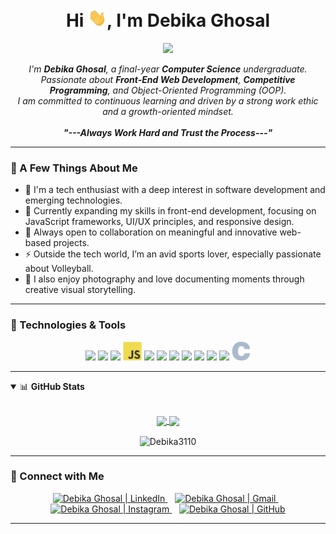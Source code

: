 <h1 align="center">
  Hi <img src="https://raw.githubusercontent.com/ABSphreak/ABSphreak/master/gifs/Hi.gif" width="30px">, I'm Debika Ghosal
</h1>

<p align="center">
  <a href="https://github.com/Debika3110/readme-typing-svg">
    <img src="https://readme-typing-svg.herokuapp.com?lines=Computer+Science+Undergraduate;Front+End+Web+Developer;DS%20|Enthusiast;Aspiring+Learner&center=true&width=500&height=50">
  </a>
</p>

<p align="center">
  <em>
    I'm <b>Debika Ghosal</b>, a final-year <b>Computer Science</b> undergraduate. <br>
    Passionate about <b>Front-End Web Development</b>, <b>Competitive Programming</b>, and Object-Oriented Programming (OOP). <br>
    I am committed to continuous learning and driven by a strong work ethic and a growth-oriented mindset.  
    <br><br>
    <b><i>"---Always Work Hard and Trust the Process---"</i></b>
  </em>
</p>

---

<h3>🌟 A Few Things About Me</h3>

- 🧞 I'm a tech enthusiast with a deep interest in software development and emerging technologies.
- 🔭 Currently expanding my skills in front-end development, focusing on JavaScript frameworks, UI/UX principles, and responsive design.
- 👯 Always open to collaboration on meaningful and innovative web-based projects.
- ⚡ Outside the tech world, I’m an avid sports lover, especially passionate about Volleyball.
- 📸 I also enjoy photography and love documenting moments through creative visual storytelling.

---

### 🚀 Technologies & Tools

<p align="center">
  <a href="https://developer.mozilla.org/en-US/docs/Web/HTML" target="_blank"><img src="https://www.vectorlogo.zone/logos/w3_html5/w3_html5-icon.svg" width="30"/></a>
  <a href="https://developer.mozilla.org/en-US/docs/Web/CSS" target="_blank"><img src="https://www.vectorlogo.zone/logos/w3_css/w3_css-icon.svg" width="30"/></a>
  <a href="https://react.dev/" target="_blank"><img src="https://www.vectorlogo.zone/logos/reactjs/reactjs-icon.svg" width="30"/></a>
  <a href="https://www.javascript.com/" target="_blank"><img src="https://raw.githubusercontent.com/devicons/devicon/master/icons/javascript/javascript-original.svg" width="30"/></a>
  <a href="https://git-scm.com/" target="_blank"><img src="https://www.vectorlogo.zone/logos/git-scm/git-scm-icon.svg" width="30"/></a>
  <a href="https://www.python.org/" target="_blank"><img src="https://www.vectorlogo.zone/logos/python/python-icon.svg" width="30"/></a>
  <a href="https://www.oracle.com/java/" target="_blank"><img src="https://www.vectorlogo.zone/logos/java/java-icon.svg" width="30"/></a>
  <a href="https://www.canva.com/" target="_blank"><img src="https://www.vectorlogo.zone/logos/canva/canva-icon.svg" width="30"/></a>
  <a href="https://code.visualstudio.com/" target="_blank"><img src="https://www.vectorlogo.zone/logos/visualstudio_code/visualstudio_code-icon.svg" width="30"/></a>
  <a href="https://www.mysql.com/" target="_blank"><img src="https://www.vectorlogo.zone/logos/mysql/mysql-icon.svg" width="30"/></a>
  <a href="https://www.mongodb.com/" target="_blank"><img src="https://www.vectorlogo.zone/logos/mongodb/mongodb-icon.svg" width="30"/></a>
  <a href="https://devdocs.io/c/" target="_blank"><img src="https://raw.githubusercontent.com/devicons/devicon/master/icons/c/c-original.svg" width="30"/></a>
</p>



---

<details open="">
<summary>📊 <b>GitHub Stats</b></summary>
<br>
<p align="center">
  <a href="https://github.com/Debika3110">
    <img align="center" height="175px" src="https://github-readme-stats.vercel.app/api?username=Debika3110&show_icons=true&hide_border=true&title_color=94b4a4&icon_color=FFFFFF&text_color=FFFFFF&bg_color=000000&count_private=true&include_all_commits=true"/>
  </a>
  <a href="https://github.com/Debika3110">
    <img align="center" height="175px" src="https://github-readme-stats.vercel.app/api/top-langs/?username=Debika3110&text_color=FFFFFF&bg_color=000000&title_color=94b4a4&langs_count=15&layout=compact&hide_border=true" />
  </a>
</p>
<p align="center">
  <img align="center" src="https://github-readme-streak-stats.herokuapp.com/?user=Debika3110&text_color=FFFFFF&bg_color=000000&title_color=94b4a4&hide_border=true" alt="Debika3110" />
</p>
</details>

---

<h3>🤝 Connect with Me</h3>

<p align="center">
  <a href="https://www.linkedin.com/in/debika-ghosal-8320b2293/">
    <img alt="Debika Ghosal | LinkedIn" width="30px" src="https://www.vectorlogo.zone/logos/linkedin/linkedin-icon.svg" />
  </a>&nbsp;&nbsp;
  <a href="mailto:debikaghosal8@gmail.com">
    <img alt="Debika Ghosal | Gmail" width="30px" src="https://www.vectorlogo.zone/logos/gmail/gmail-icon.svg" />
  </a>&nbsp;&nbsp;
  <a href="https://www.instagram.com/debika_ghosal/">
    <img alt="Debika Ghosal | Instagram" width="30px" src="https://www.vectorlogo.zone/logos/instagram/instagram-icon.svg" />
  </a>&nbsp;&nbsp;
  <a href="https://github.com/Debika3110">
    <img alt="Debika Ghosal | GitHub" width="30px" src="https://www.vectorlogo.zone/logos/github/github-tile.svg" />
  </a>
</p>

---







